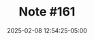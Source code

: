 ---
date: 2025-02-08 12:54:25-05:00
description: ''
draft: false
original_url: https://harper.micro.blog/2025/02/08/115425.html
sub_title: Untitled
title: 'Note #161'
translationKey: https://harper.micro.blog/2025/02/08/115425.html
---